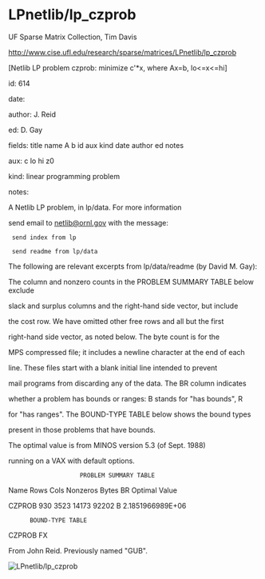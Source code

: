# LPnetlib/lp_czprob

 UF Sparse Matrix Collection, Tim Davis

 http://www.cise.ufl.edu/research/sparse/matrices/LPnetlib/lp_czprob

 [Netlib LP problem czprob: minimize c'*x, where Ax=b, lo<=x<=hi]

 id: 614

 date: 

 author: J. Reid

 ed: D. Gay

 fields: title name A b id aux kind date author ed notes

 aux: c lo hi z0

 kind: linear programming problem

 notes:

 A Netlib LP problem, in lp/data.  For more information                    

 send email to netlib@ornl.gov with the message:                           

                                                                           

 	 send index from lp                                                      

 	 send readme from lp/data                                                

                                                                           

 The following are relevant excerpts from lp/data/readme (by David M. Gay):

                                                                           

 The column and nonzero counts in the PROBLEM SUMMARY TABLE below exclude  

 slack and surplus columns and the right-hand side vector, but include     

 the cost row.  We have omitted other free rows and all but the first      

 right-hand side vector, as noted below.  The byte count is for the        

 MPS compressed file; it includes a newline character at the end of each   

 line.  These files start with a blank initial line intended to prevent    

 mail programs from discarding any of the data.  The BR column indicates   

 whether a problem has bounds or ranges:  B stands for "has bounds", R     

 for "has ranges".  The BOUND-TYPE TABLE below shows the bound types       

 present in those problems that have bounds.                               

                                                                           

 The optimal value is from MINOS version 5.3 (of Sept. 1988)               

 running on a VAX with default options.                                    

                                                                           

                        PROBLEM SUMMARY TABLE                              

                                                                           

 Name       Rows   Cols   Nonzeros    Bytes  BR      Optimal Value         

 CZPROB      930   3523    14173      92202  B     2.1851966989E+06        

                                                                           

          BOUND-TYPE TABLE                                                 

 CZPROB           FX                                                       

                                                                           

 From John Reid.  Previously named "GUB".                                  

![LPnetlib/lp_czprob](http://www2.research.att.com/~yifanhu/GALLERY/GRAPHS/GIF_SMALL/LPnetlib@lp_czprob.gif)